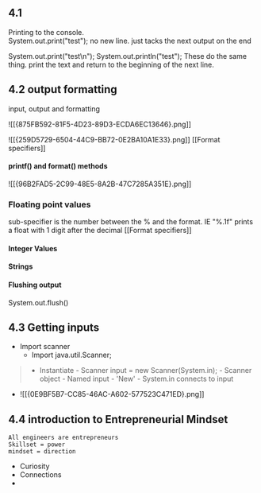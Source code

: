 ## 4.1 
Printing to the console.  
System.out.print("test"); no new line.  just tacks the next output on the end

System.out.print("test\n");
System.out.println("test"); These do the same thing.  print the text and return to the beginning of the next line.


## 4.2 output formatting

input, output and formatting

![[{875FB592-81F5-4D23-89D3-ECDA6EC13646}.png]]

![[{259D5729-6504-44C9-BB72-0E2BA10A1E33}.png]]
[[Format specifiers]]
#### printf() and format() methods

![[{96B2FAD5-2C99-48E5-8A2B-47C7285A351E}.png]]

### Floating point values

sub-specifier is the number between the % and the format.  IE "%.1f" prints a float with 1 digit after the decimal
[[Format specifiers]]

#### Integer Values

#### Strings

#### Flushing output
System.out.flush()

## 4.3 Getting inputs
- Import scanner
	- Import java.util.Scanner;

> - Instantiate
	- Scanner input = new Scanner(System.in);
		- Scanner object
		- Named input
		- 'New'
		- System.in connects to input
- ![[{0E9BF5B7-CC85-46AC-A602-577523C471ED}.png]]


## 4.4 introduction to Entrepreneurial Mindset
	All engineers are entrepreneurs
	Skillset = power
	mindset = direction
 - Curiosity
 - Connections
 - 
